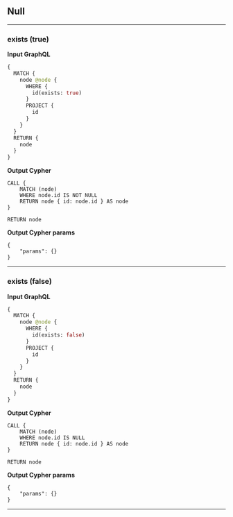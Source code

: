 ## Null

---

### exists (true)

**Input GraphQL**

```graphql
{
  MATCH {
    node @node {
      WHERE {
        id(exists: true)
      }
      PROJECT {
        id
      }
    }
  }
  RETURN {
    node
  }
}
```

**Output Cypher**

```cypher
CALL {
    MATCH (node)
    WHERE node.id IS NOT NULL
    RETURN node { id: node.id } AS node
}

RETURN node
```

**Output Cypher params**

```params
{
    "params": {}
}
```

---

### exists (false)

**Input GraphQL**

```graphql
{
  MATCH {
    node @node {
      WHERE {
        id(exists: false)
      }
      PROJECT {
        id
      }
    }
  }
  RETURN {
    node
  }
}
```

**Output Cypher**

```cypher
CALL {
    MATCH (node)
    WHERE node.id IS NULL
    RETURN node { id: node.id } AS node
}

RETURN node
```

**Output Cypher params**

```params
{
    "params": {}
}
```

---
